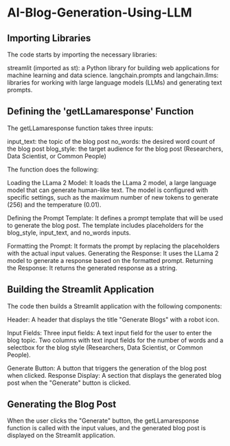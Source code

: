 <h1>AI-Blog-Generation-Using-LLM</h1>

<h2>Importing Libraries</h2>
The code starts by importing the necessary libraries:

streamlit (imported as st): a Python library for building web applications for machine learning and data science.
langchain.prompts and langchain.llms: libraries for working with large language models (LLMs) and generating text prompts.

<h2>Defining the 'getLLamaresponse' Function</h2>
The getLLamaresponse function takes three inputs:

input_text: the topic of the blog post
no_words: the desired word count of the blog post
blog_style: the target audience for the blog post (Researchers, Data Scientist, or Common People)

The function does the following:

Loading the LLama 2 Model: It loads the LLama 2 model, a large language model that can generate human-like text. The model is configured with specific settings, such as the maximum number of new tokens to generate (256) and the temperature (0.01).

Defining the Prompt Template: It defines a prompt template that will be used to generate the blog post. The template includes placeholders for the blog_style, input_text, and no_words inputs.

Formatting the Prompt: It formats the prompt by replacing the placeholders with the actual input values.
Generating the Response: It uses the LLama 2 model to generate a response based on the formatted prompt.
Returning the Response: It returns the generated response as a string.

<h2>Building the Streamlit Application</h2>
The code then builds a Streamlit application with the following components:

Header: A header that displays the title "Generate Blogs" with a robot icon.

Input Fields: Three input fields:
A text input field for the user to enter the blog topic.
Two columns with text input fields for the number of words and a selectbox for the blog style (Researchers, Data Scientist, or Common People).

Generate Button: A button that triggers the generation of the blog post when clicked.
Response Display: A section that displays the generated blog post when the "Generate" button is clicked.

<h2>Generating the Blog Post</h2>
When the user clicks the "Generate" button, the getLLamaresponse function is called with the input values, and the generated blog post is displayed on the Streamlit application.
